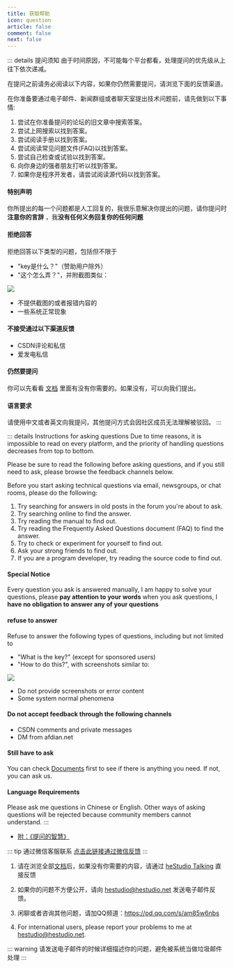 ```yaml
---
title: 获取帮助
icon: question
article: false
comment: false
next: false
---
```


::: details 提问须知
由于时间原因，不可能每个平台都看，处理提问的优先级从上往下依次递减。

在提问之前请务必阅读以下内容，如果你仍然需要提问，请浏览下面的反馈渠道。

在你准备要通过电子邮件、新闻群组或者聊天室提出技术问题前，请先做到以下事情:
1. 尝试在你准备提问的论坛的旧文章中搜索答案。
2. 尝试上网搜索以找到答案。
3. 尝试阅读手册以找到答案。
4. 尝试阅读常见问题文件(FAQ)以找到答案。
5. 尝试自己检查或试验以找到答案。
6. 向你身边的强者朋友打听以找到答案。
7. 如果你是程序开发者，请尝试阅读源代码以找到答案。

#### 特别声明
你所提出的每一个问题都是人工回复的，我很乐意解决你提出的问题，请你提问时**注意你的言辞** ，我**没有任何义务回复你的任何问题**

#### 拒绝回答
拒绝回答以下类型的问题，包括但不限于
- "key是什么？"（赞助用户除外）
- "这个怎么弄？"，并附截图类似：

![](https://image.hestudio.net/img/2022/12/11/6395a115191d3.jpg)

- 不提供截图的或者报错内容的
- 一些系统正常现象

#### 不接受通过以下渠道反馈
- CSDN评论和私信
- 爱发电私信

#### 仍然要提问
你可以先看看 [文档](/docs/) 里面有没有你需要的。如果没有，可以向我们提出。

#### 语言要求
请使用中文或者英文向我提问，其他提问方式会因社区成员无法理解被驳回。
:::

::: details Instructions for asking questions
Due to time reasons, it is impossible to read on every platform, and the priority of handling questions decreases from top to bottom.

Please be sure to read the following before asking questions, and if you still need to ask, please browse the feedback channels below.

Before you start asking technical questions via email, newsgroups, or chat rooms, please do the following:
1. Try searching for answers in old posts in the forum you're about to ask.
2. Try searching online to find the answer.
3. Try reading the manual to find out.
4. Try reading the Frequently Asked Questions document (FAQ) to find the answer.
5. Try to check or experiment for yourself to find out.
6. Ask your strong friends to find out.
7. If you are a program developer, try reading the source code to find out.

#### Special Notice
Every question you ask is answered manually, I am happy to solve your questions, please **pay attention to your words** when you ask questions, I **have no obligation to answer any of your questions**

#### refuse to answer
Refuse to answer the following types of questions, including but not limited to
- "What is the key?" (except for sponsored users)
- "How to do this?", with screenshots similar to:

![](https://image.hestudio.net/img/2022/12/11/6395a115191d3.jpg)

- Do not provide screenshots or error content
- Some system normal phenomena

#### Do not accept feedback through the following channels
- CSDN comments and private messages
- DM from afdian.net

#### Still have to ask
You can check [Documents](/docs/) first to see if there is anything you need. If not, you can ask us.

#### Language Requirements
Please ask me questions in Chinese or English. Other ways of asking questions will be rejected because community members cannot understand.
:::

- [附：《提问的智慧》](/posts/how-to-ask-question.html)


::: tip 通过微信客服联系
[点击此链接通过微信反馈](https://work.weixin.qq.com/kfid/kfcbe17894dfd6c78f2)
:::


1. 请在浏览全部[文档](/docs/)后，如果没有你需要的内容，请通过 [heStudio Talking](/talking) 直接反馈

2. 如果你的问题不方便公开，请向 [hestudio@hestudio.net](mailto:hestudio@hestudio.net) 发送电子邮件反馈。

3. 闲聊或者咨询其他问题，请加QQ频道：https://pd.qq.com/s/am85w6nbs

4. For international users, please report your problems to me at hestudio@hestudio.net.

::: warning
请发送电子邮件的时候详细描述你的问题，避免被系统当做垃圾邮件处理
:::



